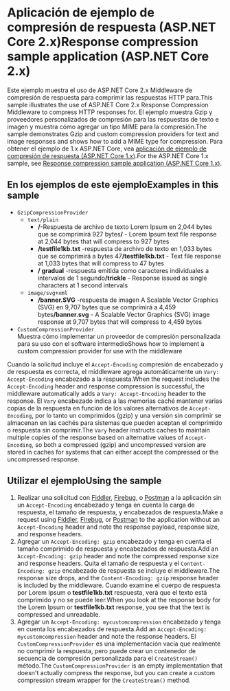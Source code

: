 # <a name="response-compression-sample-application-aspnet-core-2x"></a><span data-ttu-id="6494a-101">Aplicación de ejemplo de compresión de respuesta (ASP.NET Core 2.x)</span><span class="sxs-lookup"><span data-stu-id="6494a-101">Response compression sample application (ASP.NET Core 2.x)</span></span>

<span data-ttu-id="6494a-102">Este ejemplo muestra el uso de ASP.NET Core 2.x Middleware de compresión de respuesta para comprimir las respuestas HTTP para.</span><span class="sxs-lookup"><span data-stu-id="6494a-102">This sample illustrates the use of ASP.NET Core 2.x Response Compression Middleware to compress HTTP responses for.</span></span> <span data-ttu-id="6494a-103">El ejemplo muestra Gzip y proveedores personalizados de compresión para las respuestas de texto e imagen y muestra cómo agregar un tipo MIME para la compresión.</span><span class="sxs-lookup"><span data-stu-id="6494a-103">The sample demonstrates Gzip and custom compression providers for text and image responses and shows how to add a MIME type for compression.</span></span> <span data-ttu-id="6494a-104">Para obtener el ejemplo de 1.x ASP.NET Core, vea [aplicación de ejemplo de compresión de respuesta (ASP.NET Core 1.x)](https://github.com/aspnet/Docs/tree/master/aspnetcore/performance/response-compression/samples/1.x).</span><span class="sxs-lookup"><span data-stu-id="6494a-104">For the ASP.NET Core 1.x sample, see [Response compression sample application (ASP.NET Core 1.x)](https://github.com/aspnet/Docs/tree/master/aspnetcore/performance/response-compression/samples/1.x).</span></span>

## <a name="examples-in-this-sample"></a><span data-ttu-id="6494a-105">En los ejemplos de este ejemplo</span><span class="sxs-lookup"><span data-stu-id="6494a-105">Examples in this sample</span></span>
* `GzipCompressionProvider`
  * `text/plain`
    * <span data-ttu-id="6494a-106">**/**-Respuesta de archivo de texto Lorem Ipsum en 2,044 bytes que se comprimirá 927 bytes</span><span class="sxs-lookup"><span data-stu-id="6494a-106">**/** - Lorem Ipsum text file response at 2,044 bytes that will compress to 927 bytes</span></span>
    * <span data-ttu-id="6494a-107">**/testfile1kb.txt** -respuesta de archivo de texto en 1,033 bytes que se comprimirá a bytes 47</span><span class="sxs-lookup"><span data-stu-id="6494a-107">**/testfile1kb.txt** - Text file response at 1,033 bytes that will compress to 47 bytes</span></span>
    * <span data-ttu-id="6494a-108">**/ gradual** -respuesta emitida como caracteres individuales a intervalos de 1 segundo</span><span class="sxs-lookup"><span data-stu-id="6494a-108">**/trickle** - Response issued as single characters at 1 second intervals</span></span> 
  * `image/svg+xml`
    * <span data-ttu-id="6494a-109">**/banner.SVG** -respuesta de imagen A Scalable Vector Graphics (SVG) en 9,707 bytes que se comprimirá a 4,459 bytes</span><span class="sxs-lookup"><span data-stu-id="6494a-109">**/banner.svg** - A Scalable Vector Graphics (SVG) image response at 9,707 bytes that will compress to 4,459 bytes</span></span>
* `CustomCompressionProvider`<br><span data-ttu-id="6494a-110">Muestra cómo implementar un proveedor de compresión personalizada para su uso con el software intermedio</span><span class="sxs-lookup"><span data-stu-id="6494a-110">Shows how to implement a custom compression provider for use with the middleware</span></span>

<span data-ttu-id="6494a-111">Cuando la solicitud incluye el `Accept-Encoding` compresión de encabezado y de respuesta es correcta, el middleware agrega automáticamente un `Vary: Accept-Encoding` encabezado a la respuesta.</span><span class="sxs-lookup"><span data-stu-id="6494a-111">When the request includes the `Accept-Encoding` header and response compression is successful, the middleware automatically adds a `Vary: Accept-Encoding` header to the response.</span></span> <span data-ttu-id="6494a-112">El `Vary` encabezado indica a las memorias caché mantener varias copias de la respuesta en función de los valores alternativos de `Accept-Encoding`, por lo tanto un comprimidos (gzip) y una versión sin comprimir se almacenan en las cachés para sistemas que pueden aceptan el comprimido o respuesta sin comprimir.</span><span class="sxs-lookup"><span data-stu-id="6494a-112">The `Vary` header instructs caches to maintain multiple copies of the response based on alternative values of `Accept-Encoding`, so both a compressed (gzip) and uncompressed version are stored in caches for systems that can either accept the compressed or the uncompressed response.</span></span>

## <a name="using-the-sample"></a><span data-ttu-id="6494a-113">Utilizar el ejemplo</span><span class="sxs-lookup"><span data-stu-id="6494a-113">Using the sample</span></span>
1. <span data-ttu-id="6494a-114">Realizar una solicitud con [Fiddler](http://www.telerik.com/fiddler), [Firebug](http://getfirebug.com/), o [Postman](https://www.getpostman.com/) a la aplicación sin un `Accept-Encoding` encabezado y tenga en cuenta la carga de respuesta, el tamaño de respuesta, y encabezados de respuesta.</span><span class="sxs-lookup"><span data-stu-id="6494a-114">Make a request using [Fiddler](http://www.telerik.com/fiddler), [Firebug](http://getfirebug.com/), or [Postman](https://www.getpostman.com/) to the application without an `Accept-Encoding` header and note the response payload, response size, and response headers.</span></span>
2. <span data-ttu-id="6494a-115">Agregar un `Accept-Encoding: gzip` encabezado y tenga en cuenta el tamaño comprimido de respuesta y encabezados de respuesta.</span><span class="sxs-lookup"><span data-stu-id="6494a-115">Add an `Accept-Encoding: gzip` header and note the compressed response size and response headers.</span></span> <span data-ttu-id="6494a-116">Quita el tamaño de respuesta y el `Content-Encoding: gzip` encabezado de respuesta se incluye el middleware.</span><span class="sxs-lookup"><span data-stu-id="6494a-116">The response size drops, and the `Content-Encoding: gzip` response header is included by the middleware.</span></span> <span data-ttu-id="6494a-117">Cuando examine el cuerpo de respuesta por Lorem Ipsum o **testfile1kb.txt** respuesta, verá que el texto está comprimido y no se puede leer.</span><span class="sxs-lookup"><span data-stu-id="6494a-117">When you look at the response body for the Lorem Ipsum or **testfile1kb.txt** response, you see that the text is compressed and unreadable.</span></span>
3. <span data-ttu-id="6494a-118">Agregar un `Accept-Encoding: mycustomcompression` encabezado y tenga en cuenta los encabezados de respuesta.</span><span class="sxs-lookup"><span data-stu-id="6494a-118">Add an `Accept-Encoding: mycustomcompression` header and note the response headers.</span></span> <span data-ttu-id="6494a-119">El `CustomCompressionProvider` es una implementación vacía que realmente no comprimir la respuesta, pero puede crear un contenedor de secuencia de compresión personalizada para el `CreateStream()` método.</span><span class="sxs-lookup"><span data-stu-id="6494a-119">The `CustomCompressionProvider` is an empty implementation that doesn't actually compress the response, but you can create a custom compression stream wrapper for the `CreateStream()` method.</span></span>
